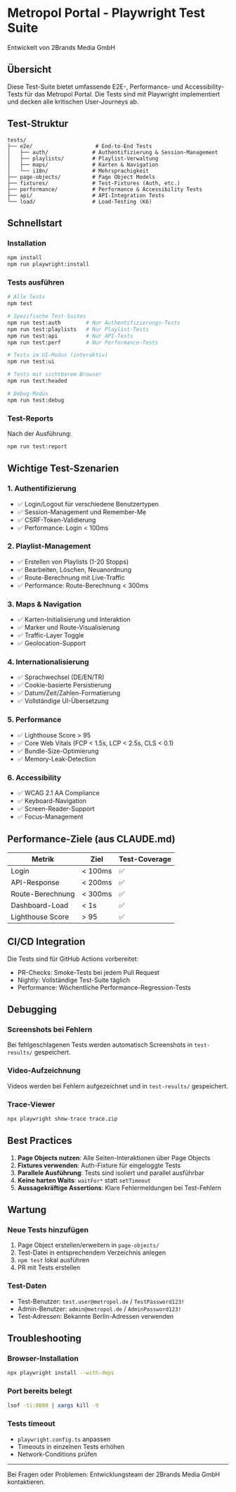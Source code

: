 # Metropol Portal - Playwright Test Suite

Entwickelt von 2Brands Media GmbH

## Übersicht

Diese Test-Suite bietet umfassende E2E-, Performance- und Accessibility-Tests für das Metropol Portal. Die Tests sind mit Playwright implementiert und decken alle kritischen User-Journeys ab.

## Test-Struktur

```
tests/
├── e2e/                    # End-to-End Tests
│   ├── auth/              # Authentifizierung & Session-Management
│   ├── playlists/         # Playlist-Verwaltung
│   ├── maps/              # Karten & Navigation
│   └── i18n/              # Mehrsprachigkeit
├── page-objects/          # Page Object Models
├── fixtures/              # Test-Fixtures (Auth, etc.)
├── performance/           # Performance & Accessibility Tests
├── api/                   # API-Integration Tests
└── load/                  # Load-Testing (K6)
```

## Schnellstart

### Installation
```bash
npm install
npm run playwright:install
```

### Tests ausführen

```bash
# Alle Tests
npm test

# Spezifische Test-Suites
npm run test:auth        # Nur Authentifizierungs-Tests
npm run test:playlists   # Nur Playlist-Tests
npm run test:api         # Nur API-Tests
npm run test:perf        # Nur Performance-Tests

# Tests im UI-Modus (interaktiv)
npm run test:ui

# Tests mit sichtbarem Browser
npm run test:headed

# Debug-Modus
npm run test:debug
```

### Test-Reports

Nach der Ausführung:
```bash
npm run test:report
```

## Wichtige Test-Szenarien

### 1. Authentifizierung
- ✅ Login/Logout für verschiedene Benutzertypen
- ✅ Session-Management und Remember-Me
- ✅ CSRF-Token-Validierung
- ✅ Performance: Login < 100ms

### 2. Playlist-Management
- ✅ Erstellen von Playlists (1-20 Stopps)
- ✅ Bearbeiten, Löschen, Neuanordnung
- ✅ Route-Berechnung mit Live-Traffic
- ✅ Performance: Route-Berechnung < 300ms

### 3. Maps & Navigation
- ✅ Karten-Initialisierung und Interaktion
- ✅ Marker und Route-Visualisierung
- ✅ Traffic-Layer Toggle
- ✅ Geolocation-Support

### 4. Internationalisierung
- ✅ Sprachwechsel (DE/EN/TR)
- ✅ Cookie-basierte Persistierung
- ✅ Datum/Zeit/Zahlen-Formatierung
- ✅ Vollständige UI-Übersetzung

### 5. Performance
- ✅ Lighthouse Score > 95
- ✅ Core Web Vitals (FCP < 1.5s, LCP < 2.5s, CLS < 0.1)
- ✅ Bundle-Size-Optimierung
- ✅ Memory-Leak-Detection

### 6. Accessibility
- ✅ WCAG 2.1 AA Compliance
- ✅ Keyboard-Navigation
- ✅ Screen-Reader-Support
- ✅ Focus-Management

## Performance-Ziele (aus CLAUDE.md)

| Metrik | Ziel | Test-Coverage |
|--------|------|---------------|
| Login | < 100ms | ✅ |
| API-Response | < 200ms | ✅ |
| Route-Berechnung | < 300ms | ✅ |
| Dashboard-Load | < 1s | ✅ |
| Lighthouse Score | > 95 | ✅ |

## CI/CD Integration

Die Tests sind für GitHub Actions vorbereitet:
- PR-Checks: Smoke-Tests bei jedem Pull Request
- Nightly: Vollständige Test-Suite täglich
- Performance: Wöchentliche Performance-Regression-Tests

## Debugging

### Screenshots bei Fehlern
Bei fehlgeschlagenen Tests werden automatisch Screenshots in `test-results/` gespeichert.

### Video-Aufzeichnung
Videos werden bei Fehlern aufgezeichnet und in `test-results/` gespeichert.

### Trace-Viewer
```bash
npx playwright show-trace trace.zip
```

## Best Practices

1. **Page Objects nutzen**: Alle Seiten-Interaktionen über Page Objects
2. **Fixtures verwenden**: Auth-Fixture für eingeloggte Tests
3. **Parallele Ausführung**: Tests sind isoliert und parallel ausführbar
4. **Keine harten Waits**: `waitFor*` statt `setTimeout`
5. **Aussagekräftige Assertions**: Klare Fehlermeldungen bei Test-Fehlern

## Wartung

### Neue Tests hinzufügen
1. Page Object erstellen/erweitern in `page-objects/`
2. Test-Datei in entsprechendem Verzeichnis anlegen
3. `npm test` lokal ausführen
4. PR mit Tests erstellen

### Test-Daten
- Test-Benutzer: `test.user@metropol.de` / `TestPassword123!`
- Admin-Benutzer: `admin@metropol.de` / `AdminPassword123!`
- Test-Adressen: Bekannte Berlin-Adressen verwenden

## Troubleshooting

### Browser-Installation
```bash
npx playwright install --with-deps
```

### Port bereits belegt
```bash
lsof -ti:8080 | xargs kill -9
```

### Tests timeout
- `playwright.config.ts` anpassen
- Timeouts in einzelnen Tests erhöhen
- Network-Conditions prüfen

---

Bei Fragen oder Problemen: Entwicklungsteam der 2Brands Media GmbH kontaktieren.